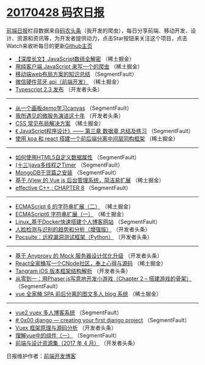 # [20170428 码农日报](https://github.com/kujian/frontendDaily/blob/master/2017/04/28.md)

[前端日报](http://caibaojian.com/c/news)栏目数据来自[码农头条](http://hao.caibaojian.com/)（我开发的爬虫），每日分享前端、移动开发、设计、资源和资讯等，为开发者提供动力，点击Star按钮来关注这个项目，点击Watch来收听每日的更新[Github主页](https://github.com/kujian/frontendDaily)
* [【深度长文】JavaScript数组全解密](http://hao.caibaojian.com/36340.html) （稀土掘金）
* [用纯客户端 JavaScript 来写一个的爬虫](http://hao.caibaojian.com/36349.html) （稀土掘金）
* [移动端web布局方案的知识总结](http://hao.caibaojian.com/36383.html) （SegmentFault）
* [微信硬件蓝牙 api（前端开发）](http://hao.caibaojian.com/36348.html) （稀土掘金）
* [Typescript 2.3 发布](http://hao.caibaojian.com/36409.html) （开发者头条）

***
* [从一个画板demo学习canvas](http://hao.caibaojian.com/36378.html) （SegmentFault）
* [我所遇见的微服务演进这十年](http://hao.caibaojian.com/36410.html) （开发者头条）
* [CSS 常见布局解决方案](http://hao.caibaojian.com/36350.html) （稀土掘金）
* [《 JavaScript程序设计》—— 第三章 数据章 总结及练习](http://hao.caibaojian.com/36379.html) （SegmentFault）
* [使用 koa 和 react 搭建一个前后端分离中间层同构框架](http://hao.caibaojian.com/36351.html) （稀土掘金）

***
* [如何使用HTML5自定义数据属性](http://hao.caibaojian.com/36380.html) （SegmentFault）
* [(十三)java多线程之Timer](http://hao.caibaojian.com/36381.html) （SegmentFault）
* [MongoDB干货篇之安装](http://hao.caibaojian.com/36382.html) （SegmentFault）
* [基于 iView 的 Vue js 后台管理系统，简洁易扩展](http://hao.caibaojian.com/36344.html) （稀土掘金）
* [effective C++ : CHAPTER 8](http://hao.caibaojian.com/36384.html) （SegmentFault）

***
* [ECMAScript 6 的字符串扩展（二）](http://hao.caibaojian.com/36346.html) （稀土掘金）
* [ECMAScript6 字符串扩展（一）](http://hao.caibaojian.com/36347.html) （稀土掘金）
* [Linux_基于Docker快速搭建个人博客网站](http://hao.caibaojian.com/36388.html) （SegmentFault）
* [人脸检测与识别的趋势和分析（增强版）](http://hao.caibaojian.com/36411.html) （开发者头条）
* [Pocsuite：远程漏洞测试框架（Python）](http://hao.caibaojian.com/36412.html) （开发者头条）

***
* [基于 Anyproxy 的 Mock 服务器设计优化升级](http://hao.caibaojian.com/36413.html) （开发者头条）
* [React全家桶写一个CNode社区，奉上心得与源码](http://hao.caibaojian.com/36342.html) （稀土掘金）
* [Tangram iOS 版本框架结构解析](http://hao.caibaojian.com/36414.html) （开发者头条）
* [从零到一：用Phaser.js写意地开发小游戏（Chapter 2 &#8211; 搭建游戏的骨架）](http://hao.caibaojian.com/36373.html) （SegmentFault）
* [vue 全家桶 SPA 前后分离的图文多人 blog 系统](http://hao.caibaojian.com/36345.html) （稀土掘金）

***
* [vue2 vuex 多人博客系统](http://hao.caibaojian.com/36374.html) （SegmentFault）
* [# 0x00 django &#8212; creating your first django project](http://hao.caibaojian.com/36385.html) （SegmentFault）
* [Vuex 框架原理与源码分析](http://hao.caibaojian.com/36398.html) （开发者头条）
* [理解vue中的组件（一）](http://hao.caibaojian.com/36371.html) （SegmentFault）
* [前端与设计资源集（2017 年 4 月）](http://hao.caibaojian.com/36393.html) （开发者头条）

日报维护作者：[前端开发博客](http://caibaojian.com/) 